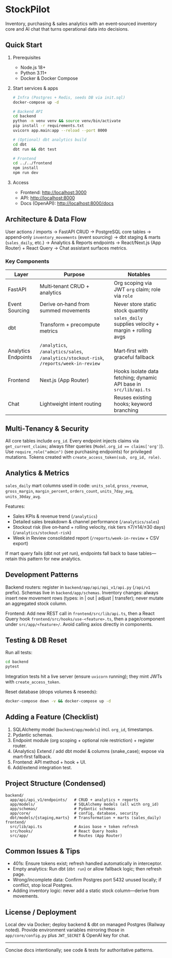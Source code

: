 # StockPilot

Inventory, purchasing & sales analytics with an event‑sourced inventory core and AI chat that turns operational data into decisions.

## Quick Start

1. Prerequisites
   - Node.js 18+
   - Python 3.11+
   - Docker & Docker Compose

2. Start services & apps

   ```bash
   # Infra (Postgres + Redis, seeds DB via init.sql)
   docker-compose up -d

   # Backend API
   cd backend
   python -m venv venv && source venv/bin/activate
   pip install -r requirements.txt
   uvicorn app.main:app --reload --port 8000

   # (Optional) dbt analytics build
   cd dbt
   dbt run && dbt test

   # Frontend
   cd ../../frontend
   npm install
   npm run dev
   ```

3. Access

   - Frontend: <http://localhost:3000>
   - API: <http://localhost:8000>
   - Docs (OpenAPI): <http://localhost:8000/docs>

## Architecture & Data Flow

User actions / imports → FastAPI CRUD → PostgreSQL core tables → append‑only `inventory_movements` (event sourcing) → dbt staging & marts (`sales_daily`, etc.) → Analytics & Reports endpoints → React/Next.js (App Router) + React Query → Chat assistant surfaces metrics.

### Key Components

| Layer | Purpose | Notables |
|-------|---------|----------|
| FastAPI | Multi‑tenant CRUD + analytics | Org scoping via JWT `org` claim; role via `role` |
| Event Sourcing | Derive on‑hand from summed movements | Never store static stock quantity |
| dbt | Transform + precompute metrics | `sales_daily` supplies velocity + margin + rolling avgs |
| Analytics Endpoints | `/analytics`, `/analytics/sales`, `/analytics/stockout-risk`, `/reports/week-in-review` | Mart‑first with graceful fallback |
| Frontend | Next.js (App Router) | Hooks isolate data fetching; dynamic API base in `src/lib/api.ts` |
| Chat | Lightweight intent routing | Reuses existing hooks; keyword branching |

## Multi‑Tenancy & Security

All core tables include `org_id`. Every endpoint injects claims via `get_current_claims`; always filter queries (`Model.org_id == claims['org']`). Use `require_role("admin")` (see purchasing endpoints) for privileged mutations. Tokens created with `create_access_token(sub, org_id, role)`.

## Analytics & Metrics

`sales_daily` mart columns used in code: `units_sold`, `gross_revenue`, `gross_margin`, `margin_percent`, `orders_count`, `units_7day_avg`, `units_30day_avg`.

Features:

- Sales KPIs & revenue trend (`/analytics`)
- Detailed sales breakdown & channel performance (`/analytics/sales`)
- Stockout risk (live on‑hand + rolling velocity, risk tiers ≤7/≤14/≤30 days) (`/analytics/stockout-risk`)
- Week in Review consolidated report (`/reports/week-in-review` + CSV export)

If mart query fails (dbt not yet run), endpoints fall back to base tables—retain this pattern for new analytics.

## Development Patterns

Backend routers: register in `backend/app/api/api_v1/api.py` (`/api/v1` prefix). Schemas live in `backend/app/schemas`. Inventory changes: always insert new movement rows (types: in | out | adjust | transfer); never mutate an aggregated stock column.

Frontend: Add new REST call in `frontend/src/lib/api.ts`, then a React Query hook `frontend/src/hooks/use-<feature>.ts`, then a page/component under `src/app/<feature>/`. Avoid calling axios directly in components.

## Testing & DB Reset

Run all tests:

```bash
cd backend
pytest
```

Integration tests hit a live server (ensure `uvicorn` running); they mint JWTs with `create_access_token`.

Reset database (drops volumes & reseeds):

```bash
docker-compose down -v && docker-compose up -d
```

## Adding a Feature (Checklist)

1. SQLAlchemy model (`backend/app/models`) incl. `org_id`, timestamps.
2. Pydantic schemas.
3. Endpoint module (org scoping + optional role restriction) + register router.
4. (Analytics) Extend / add dbt model & columns (snake_case); expose via mart‑first fallback.
5. Frontend: API method + hook + UI.
6. Add/extend integration test.

## Project Structure (Condensed)

```text
backend/
  app/api/api_v1/endpoints/   # CRUD + analytics + reports
  app/models/                 # SQLAlchemy models (all with org_id)
  app/schemas/                # Pydantic schemas
  app/core/                   # config, database, security
  dbt/models/{staging,marts}  # Transformation + marts (sales_daily)
frontend/
  src/lib/api.ts              # Axios base + token refresh
  src/hooks/                  # React Query hooks
  src/app/                    # Routes (App Router)
```

## Common Issues & Tips

- 401s: Ensure tokens exist; refresh handled automatically in interceptor.
- Empty analytics: Run dbt (`dbt run`) or allow fallback logic; then refresh page.
- Wrong/incomplete data: Confirm Postgres port 5432 unused locally; if conflict, stop local Postgres.
- Adding inventory logic: never add a static stock column—derive from movements.

## License / Deployment

Local dev via Docker; deploy backend & dbt on managed Postgres (Railway noted). Provide environment variables mirroring those in `app/core/config.py` plus `JWT_SECRET` & OpenAI key for chat.

---

Concise docs intentionally; see code & tests for authoritative patterns.
